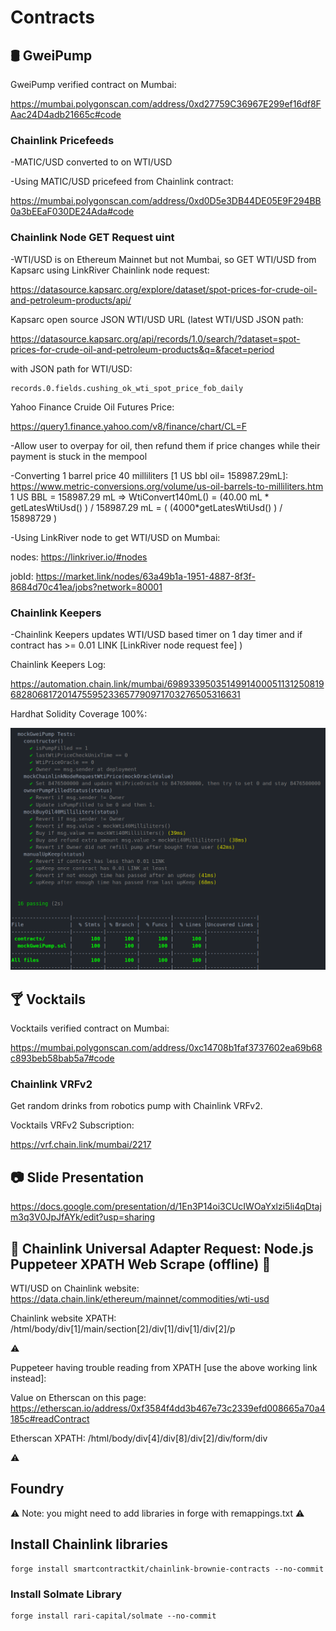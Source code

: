 # Contracts

## :oil_drum: GweiPump

GweiPump verified contract on Mumbai:

https://mumbai.polygonscan.com/address/0xd27759C36967E299ef16df8FAac24D4adb21665c#code

### Chainlink Pricefeeds

  -MATIC/USD converted to on WTI/USD

  -Using MATIC/USD pricefeed from Chainlink contract:

  https://mumbai.polygonscan.com/address/0xd0D5e3DB44DE05E9F294BB0a3bEEaF030DE24Ada#code

### Chainlink Node GET Request uint
  -WTI/USD is on Ethereum Mainnet but not Mumbai, so GET WTI/USD from Kapsarc using LinkRiver Chainlink node request:

  https://datasource.kapsarc.org/explore/dataset/spot-prices-for-crude-oil-and-petroleum-products/api/

  Kapsarc open source JSON WTI/USD URL (latest WTI/USD JSON path:

  https://datasource.kapsarc.org/api/records/1.0/search/?dataset=spot-prices-for-crude-oil-and-petroleum-products&q=&facet=period

  with JSON path for WTI/USD:
```
records.0.fields.cushing_ok_wti_spot_price_fob_daily
```

Yahoo Finance Cruide Oil Futures Price:

https://query1.finance.yahoo.com/v8/finance/chart/CL=F

  -Allow user to overpay for oil, then refund them if price changes while their payment is stuck in the mempool

  -Converting 1 barrel price 40 milliliters [1 US bbl oil= 158987.29mL]:
  https://www.metric-conversions.org/volume/us-oil-barrels-to-milliliters.htm
  1 US BBL = 158987.29 mL =>
  WtiConvert140mL() = (40.00 mL * getLatesWtiUsd() ) / 158987.29 mL = ( (4000*getLatesWtiUsd() ) / 15898729 )

  -Using LinkRiver node to get WTI/USD on Mumbai:

  nodes: https://linkriver.io/#nodes

  jobId: https://market.link/nodes/63a49b1a-1951-4887-8f3f-8684d70c41ea/jobs?network=80001

### Chainlink Keepers

  -Chainlink Keepers updates WTI/USD based timer on 1 day timer
  and if contract has >= 0.01 LINK [LinkRiver node request fee] )

  Chainlink Keepers Log:

  https://automation.chain.link/mumbai/6989339503514991400051131250819682806817201475595233657790971703276505316631

Hardhat Solidity Coverage 100%:

<img src="https://github.com/GweiPump/contracts/blob/main/tests/unit/testOutput.png" alt="Test"/>


## :cocktail: Vocktails

Vocktails verified contract on Mumbai:

https://mumbai.polygonscan.com/address/0xc14708b1faf3737602ea69b68c893beb58bab5a7#code

### Chainlink VRFv2

  Get random drinks from robotics pump with Chainlink VRFv2.

  Vocktails VRFv2 Subscription:

  https://vrf.chain.link/mumbai/2217

## :camera: Slide Presentation

https://docs.google.com/presentation/d/1En3P14oi3CUcIWOaYxlzi5li4qDtajm3q3V0JpJfAYk/edit?usp=sharing

## :red_circle: Chainlink Universal Adapter Request: Node.js Puppeteer XPATH Web Scrape (offline) :red_circle:

  WTI/USD on Chainlink website: https://data.chain.link/ethereum/mainnet/commodities/wti-usd

  Chainlink website XPATH:
  /html/body/div[1]/main/section[2]/div[1]/div[1]/div[2]/p

  :warning:

  Puppeteer having trouble reading from XPATH [use the above working link instead]:

  Value on Etherscan on this page:
  https://etherscan.io/address/0xf3584f4dd3b467e73c2339efd008665a70a4185c#readContract

  Etherscan XPATH:
  /html/body/div[4]/div[8]/div[2]/div/form/div

  :warning:

## Foundry 

:warning: Note: you might need to add libraries in forge with remappings.txt :warning:

## Install Chainlink libraries
```
forge install smartcontractkit/chainlink-brownie-contracts --no-commit
```
### Install Solmate Library
```
forge install rari-capital/solmate --no-commit
```
